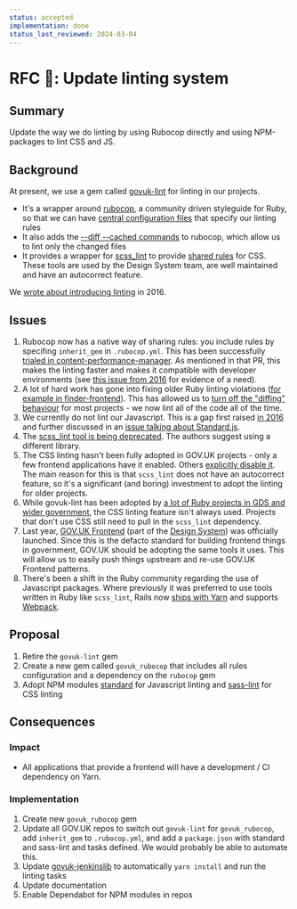 ```yaml
---
status: accepted
implementation: done
status_last_reviewed: 2024-03-04
---
```


# RFC 💯: Update linting system

## Summary

Update the way we do linting by using Rubocop directly and using NPM-packages to lint CSS and JS.

## Background

At present, we use a gem called [govuk-lint][] for linting in our projects.

- It's a wrapper around [rubocop], a community driven styleguide for Ruby, so that we can have [central configuration files][rules] that specify our linting rules
- It also adds the [--diff --cached commands][commands] to rubocop, which allow us to lint only the changed files
- It provides a wrapper for [scss_lint][] to provide [shared rules][css-rules] for CSS. These tools are used by the Design System team, are well maintained and have an autocorrect feature.

We [wrote about introducing linting](https://gdstechnology.blog.gov.uk/2016/09/30/easing-the-process-of-pull-request-reviews/) in 2016.

[govuk-lint]: https://github.com/alphagov/govuk-lint
[rubocop]: https://github.com/rubocop-hq/rubocop
[scss_lint]: https://github.com/brigade/scss-lint
[rules]: https://github.com/alphagov/govuk-lint/tree/master/configs/rubocop
[commands]: https://github.com/alphagov/govuk-lint#ruby
[css-rules]: https://github.com/alphagov/govuk-lint/blob/9c501a15824a156718d58e7e1a107a7d78171c5f/configs/scss_lint/gds-sass-styleguide.yml

## Issues

1. Rubocop now has a native way of sharing rules: you include rules by specifing `inherit_gem` in `.rubocop.yml`. This has been successfully [trialed in content-performance-manager](https://github.com/alphagov/content-performance-manager/pull/1082). As mentioned in that PR, this makes the linting faster and makes it compatible with developer environments (see [this issue from 2016](https://github.com/alphagov/govuk-lint/issues/61) for evidence of a need).
1. A lot of hard work has gone into fixing older Ruby linting violations ([for example in finder-frontend](https://github.com/alphagov/finder-frontend/pull/579)). This has allowed us to [turn off the "diffing" behaviour](https://github.com/alphagov/finder-frontend/pull/581) for most projects - we now lint all of the code all of the time.
1. We currently do not lint our Javascript. This is a gap first raised [in 2016](https://github.com/alphagov/govuk-lint/issues/51) and further discussed in an [issue talking about Standard.js](https://github.com/alphagov/govuk-lint/issues/63).
1. The [scss_lint tool is being deprecated](https://github.com/alphagov/govuk-lint/issues/70). The authors suggest using a different library.
1. The CSS linting hasn't been fully adopted in GOV.UK projects - only a few frontend applications have it enabled. Others [explicitly disable it](https://github.com/search?q=org%3Aalphagov+sassLint%3A+false&type=Code). The main reason for this is that `scss_lint` does not have an autocorrect feature, so it's a significant (and boring) investment to adopt the linting for older projects.
1. While govuk-lint has been adopted by [a lot of Ruby projects in GDS and wider government](https://github.com/alphagov/govuk-lint/network/dependents), the CSS linting feature isn't always used. Projects that don't use CSS still need to pull in the `scss_lint` dependency.
1. Last year, [GOV.UK Frontend](https://github.com/alphagov/govuk-frontend) (part of the [Design System](https://design-system.service.gov.uk/)) was officially launched. Since this is the defacto standard for building frontend things in government, GOV.UK should be adopting the same tools it uses. This will allow us to easily push things upstream and re-use GOV.UK Frontend patterns.
1. There's been a shift in the Ruby community regarding the use of Javascript packages. Where previously it was preferred to use tools written in Ruby like `scss_lint`, Rails now [ships with Yarn](https://guides.rubyonrails.org/5_1_release_notes.html#yarn-support) and supports [Webpack](https://guides.rubyonrails.org/5_1_release_notes.html#optional-webpack-support).

## Proposal

1. Retire the `govuk-lint` gem
2. Create a new gem called `govuk_rubocop` that includes all rules configuration and a dependency on the `rubocop` gem
3. Adopt NPM modules [standard](https://www.npmjs.com/package/standard) for Javascript linting and [sass-lint](https://www.npmjs.com/package/sass-lint) for CSS linting

## Consequences

### Impact

- All applications that provide a frontend will have a development / CI dependency on Yarn.

### Implementation

1. Create new `govuk_rubocop` gem
2. Update all GOV.UK repos to switch out `govuk-lint` for `govuk_rubocop`,  add `inherit_gem` to `.rubocop.yml`, and add a `package.json` with standard and sass-lint and tasks defined. We would probably be able to automate this.
3. Update [govuk-jenkinslib](https://github.com/alphagov/govuk-jenkinslib) to automatically `yarn install` and run the linting tasks
4. Update documentation
5. Enable Dependabot for NPM modules in repos
